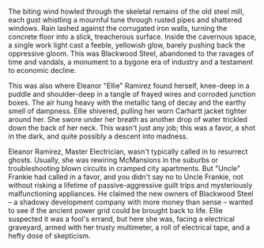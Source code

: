 The biting wind howled through the skeletal remains of the old steel mill, each gust whistling a mournful tune through rusted pipes and shattered windows. Rain lashed against the corrugated iron walls, turning the concrete floor into a slick, treacherous surface. Inside the cavernous space, a single work light cast a feeble, yellowish glow, barely pushing back the oppressive gloom. This was Blackwood Steel, abandoned to the ravages of time and vandals, a monument to a bygone era of industry and a testament to economic decline.

This was also where Eleanor "Ellie" Ramirez found herself, knee-deep in a puddle and shoulder-deep in a tangle of frayed wires and corroded junction boxes. The air hung heavy with the metallic tang of decay and the earthy smell of dampness. Ellie shivered, pulling her worn Carhartt jacket tighter around her. She swore under her breath as another drop of water trickled down the back of her neck. This wasn't just any job; this was a favor, a shot in the dark, and quite possibly a descent into madness.

Eleanor Ramirez, Master Electrician, wasn't typically called in to resurrect ghosts. Usually, she was rewiring McMansions in the suburbs or troubleshooting blown circuits in cramped city apartments. But "Uncle" Frankie had called in a favor, and you didn't say no to Uncle Frankie, not without risking a lifetime of passive-aggressive guilt trips and mysteriously malfunctioning appliances. He claimed the new owners of Blackwood Steel – a shadowy development company with more money than sense – wanted to see if the ancient power grid could be brought back to life. Ellie suspected it was a fool's errand, but here she was, facing a electrical graveyard, armed with her trusty multimeter, a roll of electrical tape, and a hefty dose of skepticism.
